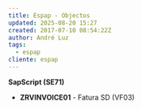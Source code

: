 ```yaml
---
title: Espap - Objectos
updated: 2025-08-20 15:27
created: 2017-07-10 08:54:22Z
author: André Luz
tags:
  - espap
cliente: espap
---
```


**SapScript (SE71)**

- **ZRVINVOICE01** - Fatura SD (VF03)